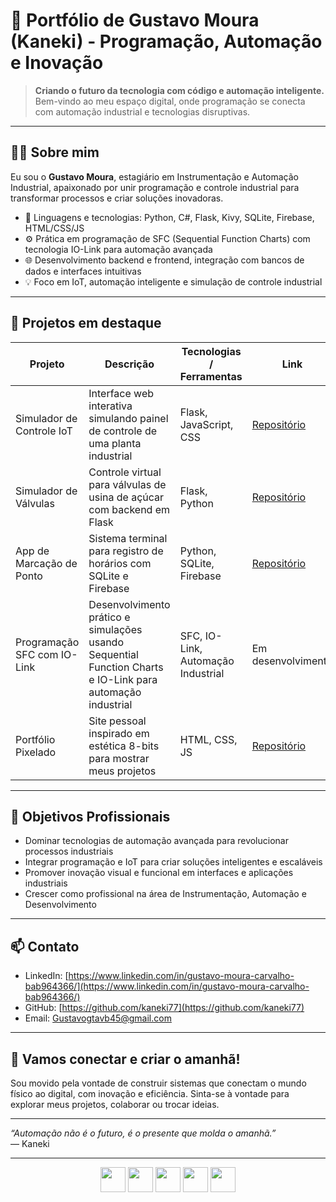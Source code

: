 # 🚀 Portfólio de Gustavo Moura (Kaneki) - Programação, Automação e Inovação

> **Criando o futuro da tecnologia com código e automação inteligente.**  
> Bem-vindo ao meu espaço digital, onde programação se conecta com automação industrial e tecnologias disruptivas.

---

## 👨‍💻 Sobre mim

Eu sou o **Gustavo Moura**, estagiário em Instrumentação e Automação Industrial, apaixonado por unir programação e controle industrial para transformar processos e criar soluções inovadoras.

- 🔧 Linguagens e tecnologias: Python, C#, Flask, Kivy, SQLite, Firebase, HTML/CSS/JS  
- ⚙️ Prática em programação de SFC (Sequential Function Charts) com tecnologia IO-Link para automação avançada  
- 🌐 Desenvolvimento backend e frontend, integração com bancos de dados e interfaces intuitivas   
- 💡 Foco em IoT, automação inteligente e simulação de controle industrial

---

## 🚩 Projetos em destaque

| Projeto                     | Descrição                                                                   | Tecnologias / Ferramentas             | Link                   |
|----------------------------|-----------------------------------------------------------------------------|-------------------------------------|------------------------|
| Simulador de Controle IoT   | Interface web interativa simulando painel de controle de uma planta industrial | Flask, JavaScript, CSS               | [Repositório](#)       |
| Simulador de Válvulas       | Controle virtual para válvulas de usina de açúcar com backend em Flask       | Flask, Python                       | [Repositório](https://github.com/kaneki77/Usina-Pixelada)       |
| App de Marcação de Ponto    | Sistema terminal para registro de horários com SQLite e Firebase             | Python, SQLite, Firebase            | [Repositório](#)       |
| Programação SFC com IO-Link | Desenvolvimento prático e simulações usando Sequential Function Charts e IO-Link para automação industrial | SFC, IO-Link, Automação Industrial | Em desenvolvimento     |
| Portfólio Pixelado          | Site pessoal inspirado em estética 8-bits para mostrar meus projetos         | HTML, CSS, JS                      | [Repositório](https://github.com/kaneki77/kanekiportifolio)       |

---

## 🎯 Objetivos Profissionais

- Dominar tecnologias de automação avançada para revolucionar processos industriais  
- Integrar programação e IoT para criar soluções inteligentes e escaláveis  
- Promover inovação visual e funcional em interfaces e aplicações industriais  
- Crescer como profissional na área de Instrumentação, Automação e Desenvolvimento

---

## 📫 Contato

- LinkedIn: [https://www.linkedin.com/in/gustavo-moura-carvalho-bab964366/](https://www.linkedin.com/in/gustavo-moura-carvalho-bab964366/)  
- GitHub: [https://github.com/kaneki77](https://github.com/kaneki77)  
- Email: Gustavogtavb45@gmail.com

---

## 🚀 Vamos conectar e criar o amanhã!

Sou movido pela vontade de construir sistemas que conectam o mundo físico ao digital, com inovação e eficiência. Sinta-se à vontade para explorar meus projetos, colaborar ou trocar ideias.

---

*“Automação não é o futuro, é o presente que molda o amanhã.”*  
— Kaneki

---

<div align="center">
  <img src="https://cdn.jsdelivr.net/gh/devicons/devicon/icons/python/python-original.svg" width="40" />
  <img src="https://cdn.jsdelivr.net/gh/devicons/devicon/icons/csharp/csharp-original.svg" width="40" />
  <img src="https://cdn.jsdelivr.net/gh/devicons/devicon/icons/flask/flask-original.svg" width="40" />
  <img src="https://cdn.jsdelivr.net/gh/devicons/devicon/icons/html5/html5-original.svg" width="40" />
  <img src="https://cdn.jsdelivr.net/gh/devicons/devicon/icons/css3/css3-original.svg" width="40" />
</div>
